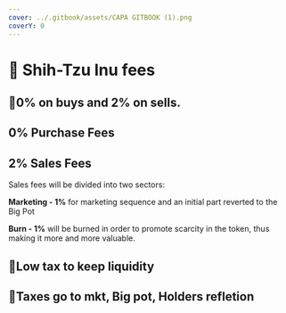 ```yaml
---
cover: ../.gitbook/assets/CAPA GITBOOK (1).png
coverY: 0
---
```


# 🐶 Shih-Tzu Inu fees

## :clap:0% on buys and 2% on sells.

## 0% Purchase Fees

## 2% Sales Fees

Sales fees will be divided into two sectors:

**Marketing - 1%** for marketing sequence and an initial part reverted to the Big Pot

**Burn - 1%** will be burned in order to promote scarcity in the token, thus making it more and more valuable.

## :clap:Low tax to keep liquidity

## :clap:Taxes go to mkt, Big pot, Holders refletion



